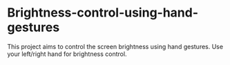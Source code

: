 # Brightness-control-using-hand-gestures
This project aims to control the screen brightness using hand gestures. Use your left/right hand for brightness control.
